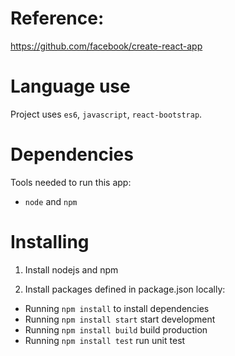 # Reference:
https://github.com/facebook/create-react-app

# Language use
Project uses `es6`, `javascript`, `react-bootstrap`.

# Dependencies
Tools needed to run this app:
* `node` and `npm`

# Installing
1. Install nodejs and npm

2. Install packages defined in package.json locally:

- Running `npm install` to install dependencies
- Running `npm install start` start development
- Running `npm install build` build production
- Running `npm install test` run unit test

